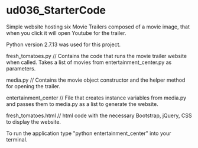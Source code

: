 # ud036_StarterCode
Simple website hosting six Movie Trailers composed of a movie image, that when you click it will open Youtube for the trailer.

Python version 2.7.13 was used for this project.

fresh_tomatoes.py // Contains the code that runs the movie
trailer website when called. Takes a list of movies from entertainment_center.py
as parameters.

media.py // Contains the movie object constructor and the helper
method for opening the trailer.

entertainment_center // File that creates instance variables from media.py and passes them to media.py as a list to generate the
website.

fresh_tomatoes.html // html code with the necessary Bootstrap, jQuery, CSS to display the website.

To run the application type "python entertainment_center" into your
terminal.
